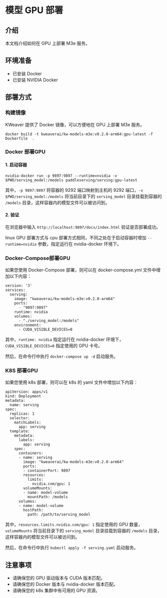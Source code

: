 # 模型 GPU 部署

## 介绍
 本文档介绍如何在 GPU 上部署 M3e 服务。

## 环境准备

- 已安装 Docker
- 已安装 NVIDIA Docker


## 部署方式

### 构建镜像

KWeaver 提供了 Docker 镜像，可以方便地在 GPU 上部署 M3e 服务。

```
docker build -t kweaverai/kw-models-m3e:v0.2.0-arm64:gpu-latest -f Dockerfile  .
```

### Docker 部署GPU

#### 1. 启动容器

```
nvidia-docker run -p 9897:9897 --runtime=nvidia -v $PWD/serving_model:/models paddleserving/serving:gpu-latest
```

其中，`-p 9897:9897` 将容器的 9292 端口映射到主机的 9292 端口，`-v $PWD/serving_model:/models` 将当前目录下的 `serving_model` 目录挂载到容器的 `/models` 目录，这样容器内的模型文件可以被访问到。

#### 2. 验证

在浏览器中输入 `http://localhost:9897/docs/index.html` 验证是否部署成功。

linux GPU 部署方式与 cpu 部署方式相同，不同之处在于启动容器时增加 `--runtime=nvidia` 参数，指定运行在 nvidia-docker 环境下。

### Docker-Compose部署GPU

如果您使用 Docker-Compose 部署，则可以在 docker-compose.yml 文件中增加以下内容：

```
version: '3'
services:
  serving:
    image: "kweaverai/kw-models-m3e:v0.2.0-arm64"
    ports:
      - "9897:9897"
    runtime: nvidia
    volumes:
      - "./serving_model:/models"
    environment:
      - CUDA_VISIBLE_DEVICES=0
```

其中，`runtime: nvidia` 指定运行在 nvidia-docker 环境下，`CUDA_VISIBLE_DEVICES=0` 指定使用的 GPU 卡号。 

然后，在命令行中执行 `docker-compose up -d` 启动服务。

### K8S 部署GPU

如果您使用 k8s 部署，则可以在 k8s 的 yaml 文件中增加以下内容：

```
apiVersion: apps/v1
kind: Deployment
metadata:
  name: serving
spec:
  replicas: 1
  selector:
    matchLabels:
      app: serving
  template:
    metadata:
      labels:
        app: serving
    spec:
      containers:
      - name: serving
        image: "kweaverai/kw-models-m3e:v0.2.0-arm64"
        ports:
        - containerPort: 9897
        resources:
          limits:
            nvidia.com/gpu: 1
        volumeMounts:
        - name: model-volume
          mountPath: /models
      volumes:
      - name: model-volume
        hostPath:
          path: /path/to/serving_model
```

其中，`resources.limits.nvidia.com/gpu: 1` 指定使用的 GPU 数量，`volumeMounts` 将当前目录下的 `serving_model` 目录挂载到容器的 `/models` 目录，这样容器内的模型文件可以被访问到。

然后，在命令行中执行 `kubectl apply -f serving.yaml` 启动服务。


## 注意事项

- 请确保您的 GPU 驱动版本与 CUDA 版本匹配。
- 请确保您的 Docker 版本与 nvidia-docker 版本匹配。
- 请确保您的 k8s 集群中有可用的 GPU 资源。



